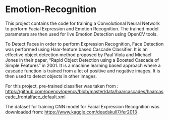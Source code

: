 # Emotion-Recognition
This project contains the code for training a Convolutional Neural Network to perform Facial Expression and Emotion Recognition. The trained model parameters are then used for live Emotion Detection using OpenCV tools.

To Detect Faces in order to perform Expression Recognition, Face Detection was performed using Haar-feature based Cascade Classifier. It is an effective object detection method proposed by Paul Viola and Michael Jones in their paper, “Rapid Object Detection using a Boosted Cascade of Simple Features” in 2001.
It is a machine learning based approach where a cascade function is trained from a lot of positive and negative images. It is then used to detect objects in other images.

For this project, pre-trained classifier was taken from : https://github.com/opencv/opencv/blob/master/data/haarcascades/haarcascade_frontalface_default.xml

The dataset for training CNN model for Facial Expression Recognition was downloaded from: https://www.kaggle.com/deadskull7/fer2013


